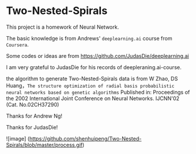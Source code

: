 # Two-Nested-Spirals
This project is a homework of Neural Network.

The basic knowledge is from Andrews' `deeplearning.ai` course from `Coursera`.

Some codes or ideas are from https://github.com/JudasDie/deeplearning.ai

I am very grateful to JudasDie for his records of deepleraning.ai-course.

the algorithm to generate Two-Nested-Spirals data is from W Zhao, DS Huang，`The structure optimization of radial basis probabilistic neural networks based on genetic algorithms` Published in: Proceedings of the 2002 International Joint Conference on Neural Networks. IJCNN'02 (Cat. No.02CH37290)

Thanks for Andrew Ng!

Thanks for JudasDie!

![image]
(https://github.com/shenhuipeng/Two-Nested-Spirals/blob/master/process.gif)
